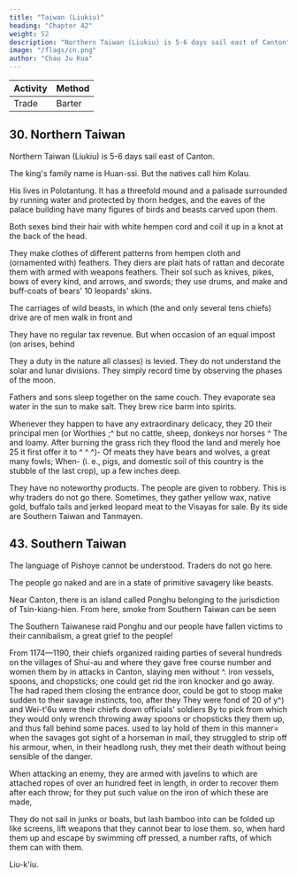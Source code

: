 ```yaml
---
title: "Taiwan (Liukiu)"
heading: "Chapter 42"
weight: 52
description: "Northern Taiwan (Liukiu) is 5-6 days sail east of Canton"
image: "/flags/cn.png"
author: "Chau Ju Kua"
---
```



Activity | Method 
--- | ---
Trade | Barter


## 30. Northern Taiwan

Northern Taiwan (Liukiu) is 5-6 days sail east of Canton. 

The king's family name is Huan-ssi. But the natives call him Kolau. 

His lives in Polotantung. It has a threefold mound and a palisade surrounded by running water and protected by thorn hedges, and the eaves of the palace building have many figures of birds and beasts carved upon them.


Both sexes bind their hair with white hempen cord and coil it up in a knot at the back of the head. 

They make clothes of different patterns from hempen cloth and (ornamented with) feathers.
They
diers are
plait hats of rattan
and decorate them with
armed with weapons
feathers. Their sol
such as knives, pikes, bows
of every kind,
and arrows, and swords; they use drums, and make
and
buff-coats of bears'
10 leopards' skins.

The carriages of wild beasts,
in
which (the
and only several tens
chiefs) drive are
of
men walk in front and

They have no regular tax revenue. But when occasion
of
an equal impost (on
arises,
behind

They
a duty in the nature
all classes) is levied.
They do not understand the solar and lunar divisions. They simply record time by observing the phases of the moon.

Fathers and sons sleep together on the same couch. They evaporate sea water in the sun to make salt. They brew rice barm into spirits.

Whenever they happen to have any extraordinary delicacy, they 20 their principal
men
(or
Worthies
;^
but no
cattle, sheep,
donkeys nor horses ^ The
and loamy. After burning the grass
rich
they flood the land and merely hoe
25
it
first offer it to
^ ^ ^)-
Of meats they have bears and wolves, a great many
fowls;
When-
(i.
e.,
pigs,
and domestic
soil of this
country
is the stubble of the last crop),
up a few inches deep.


They have no noteworthy products. The people are given to robbery. This is why traders do not go there. Sometimes, they gather yellow wax, native gold, buffalo tails and jerked leopard meat to the Visayas for sale. By its side are Southern Taiwan and Tanmayen.



<!-- Notes.

the indications
There is no doubt that the country here called Liu-k'iu is Formosa,
used by the
was
Liu-k'iu
name
The
point.
this
on
conclusive
quite
furnished by our author are
all the islands from the coast of Fu-kien to Japan.
designate
century-to
sixteenth
the
Chinese-prior
1)
35
Our author has taken nearly textually all this
-from Sui-shu, 81,io-i3, which relates
paragraphs
chapter- with the exception of the two
(81,is») that in A. D. 605, a certain
states
It
617.
to
581
A.
D.
from
to the period extending
and some others, (reported or noted) that every spring and
Hervey
St.
Denis, Ethnographie,
I,
414.
last
skipper, called
Ho-man
(>fffl*
#),
when looking eastward one distinguished
40 autumn, when the sky was clear and there was no wind,
11*164
NORTHERN FOKMOSA.
somotMng resembling smoke or
1,42
know how many thousand U away
Kuan (;^ '^) to go to sea to seek for strange
mist, but they did not
In 607 the Emperor having ordered Chu
he took Ho-man with him and sailed
to Liu-k'iu.
A
expedition to Liu-k'iu, which, judging by the course
it
was.
places,
year or so afterwards the Chinese sent an
sailed, was the Formosan coast E. of the
it
Pescadores. This expedition captured and sacked the king's capital and carried
After this relations with this country came to an end. See
off
the population.
HerveySt. Denis, Ethnographie,
5
I,
422—424, and G. Schlegel, T'oung-pao, VI, 174 et seqq.
or Ko te'i- (^j) tou
2) Sui-shu, loc. cit., says the king was styled Eo-la-tou ("^^
^\
«it is not known, it remarks, whence (his family) comes, but it has r uled over the country for several
generations)). The people also called the ruler E'o-lau-yang ("pp -^ :^) and his consort 10
^)
To-pa-ch'a
(^^
means
headmen were called Niait-liau (j&
J ).
name of the king's residence, and which commonly
be understood here as meaning «a village)), in which sense our
jj^ ^k)' ^^^
The character tung
'*"'*'
('/|3) s^ft^r the
«ravine)), is clearly to
author uses the character (written
in his chapter on
|l||n|)
Hal-nan in speaking of the villages of
the aborigines. Sui-shu, 81,11" says of Liu-k'iu ceach villagehas
its'
own
little chief))
("^jS
;^
15
A-\ ^£)- Each tung comprised a certain number of hamlets (jpit), ruled by local headmen.
In modern Kuang-tung a tung ('^1^) is equivalent to a ta-hiang {'/^
* community of
^fP)'
villages, or parish, as a subdivision of a ssi, or township, which again is a subdivision of a terri-
tory in charge of a district magistrate. See Hirth,
China Review,
II.
1873, 158.
Sui-shu, 81,12*, remarks that the people have deep-set eyes and long noses,
somewhat 20
The men pull out their moustaches, the hair on their
temples and wherever it grows on their bodies. The women tattoo insects and snakes on their
hands. This last custom, we may add, is still observed in the Liu-k'iu islands; some of the natives
of Formosa tattoo their faces.
3)
like
the people of Western Asia (Hu).
presumably our author's interpretation of the unintelligible phrase in Sui-shu 25
«The prince rides a mu-shou (lit. 'wooden animal') C^P ^^ T^J ^^) and
«the princelings ride a loto (lit. 'a low table') carved to look like an animal ("yK ^P ^& i^H,
4)
This
which
(81,ii'')
is
says:
5) Sui-shu,
81,12* says:
the divisions of the seasons
reckon a year
6)
{^
«0f meats
(Q^
MM
(fi!*t)
«By looking
'^ff)-
at the
waxing and waning
of the
moon they reckon
Tliey await the drying-up of (certain) medicinal plants to 30
^ ^ M>-
^'^ ii^
they have bears,
etc.».
This
is
a quotation from Sui-shu
the products of Liu-k'iu. The addition of the word jou ameat))
is
(81,ia'')
giving
clearly an error on the part of
our author or the editor of his work.
7)
is
This reference to a regular trade existing between Formosa and the Philippine islands 35
Were it not that our author calls the Pescadores by the name of
extremely interesting.
P'6ng-hu, one would be disposed to think that he was referring to this latter group of islands,
which in the Yiian period were called San-sii. See Yiian-shi, 210,15.
On P'i-sho-y§, or Southern Formosa, see infra, p. 165. T'an-ma-yen, in Cantonese Tam-
may be Botol Tobago island off the S. coast of Formosa.
40
From the fact that our author takes practically all his information concerning Northern
8)
'
ba-gan,
Formosa from the Sui-shu, and from his remark that traders did not in his time visit that part
of the island, it seems fair to assume that intercourse was not kept up after the Chinese discovery
Imbault Huart, L'ile Formose, 4, who is of a contrary
Tuan-lin (Hervey St. Denis, Ethnographie, I, 42'1) says distinctly, that since 45
the time of the Sui there was no intercourse with Liu-k'iu. The Liu-k'iu-kuo-chI (3E^ 3Sfe
|i9
15,io''-ii* agrees with this. The first mission to China from Liu-k'iu proper was in the fifth
year of Hung-wu of the Ming (A. D. 1372).
of the island in A. D. 607. See however, C.
opinion, but -->


## 43. Southern Taiwan

The language of Pishoye cannot be understood. Traders do not go here. 

The people go naked and are in a state of primitive savagery like beasts.

Near Canton, there is an island called Ponghu belonging to the jurisdiction of Tsin-kiang-hien. From here, smoke from Southern Taiwan can be seen

The Southern Taiwanese raid Ponghu and our people have fallen victims to their cannibalism, a great grief to the people!

From 1174—1190, their chiefs organized raiding parties of several hundreds on the villages of Shui-au and  where they gave free course number and women
them by
in
attacks
in Canton,
slaying
men
without
^.
iron vessels, spoons, and chopsticks; one could get rid
the iron knocker and go away.
The
had raped them
closing the entrance door,
could be got to stoop
make sudden to their savage instincts,
too, after they
They were fond of
20 of
y^) and Wei-t'6u
were
their chiefs
down
officials' soldiers
By
to pick
from which they would only wrench
throwing away spoons or chopsticks they
them up, and thus
fall
behind some paces.
used to lay hold of them in this manner= when
the savages got sight of a horseman in mail, they struggled to strip off his armour, when, in their headlong rush, they met their death without being sensible of the danger.

When attacking an enemy, they are armed with javelins to which are attached ropes of over an hundred feet in length, in order to recover them
after each throw; for they put such value on the iron of which these are made,

They do not sail in junks or boats, but lash bamboo into can be folded up like screens,
lift weapons that they cannot bear to lose them.
so, when hard them up and escape by swimming
off pressed, a number
rafts, of which them can with them.

Liu-k'iu. 

<!-- 
In the preceding chapter our author says that P'i-sho-ye is beside
in
the
country
of the
could
be
seen
smoke
(P'6ng-hu)
Pescadores
now states, that from the

consequently
P'i-sho-ye,
cMu-fu. See Playfair,
it
1,43
was the south-western coast
and Towns, JVs 1087.
of Formosa. Tsin-kiang-hifin is Ts'uan-
Cities
Terrien de Lacouperie, China
before the Chinese, 127, was the first to identify the
P'i-sho-ye with the Visaya or Bisaya of the Philippines.
— 255,
of the Chinese to the Philippine Islands, 253
More recently B. Laufer,
greatly strengthened the evidence, previously based solely
however, thinks the text of Sung-shi, 491,1
— which
is
P'i-sho-ye, refers to only one raid on the China coast,
is
an abstract of our author's account of the
by a band of Visayans who had failed in a
this,
however,
wrong, for both our author and Sung-shi state that during the period A. D. 1174
these raids on the Fu-kien coast were of frequent occurrence.
The
— 1190
10
P'i-sho-ye were consequently
established along the south-western coast of Formosa
they were of Philippine origin. This belief further strengthened by the statement of our author
is
5
on phonetic coincidence. Laufer,
descent on the Formosan coast, and had been driven to attack that of China. In
he
in his Relations
has on aculture-historical considerations))
at that time, but
it
seems probable that
in the preceding chapter that the people of Liu-k'iu, the Formosans immediately to the north of
the P'i-sh5-ye, had regular trade relations with the Philippines (San-sii). It must be noted that- 15
the raiders
came
to
China on
not in boats as they would have done had they come directly
rafts,
from the Philippines.
Although phonetic coincidence
is
but poor evidence on which to base identifications, never-
still a branch of the Pepohuan Formosans called the
Taihoku plain and in the Kelung and Tamsui districts 20
of Formosa. The name resembles somewhat P'i-sho-y6. See J. W. Davidson, Island of Formosa,
581, C. Imbault Huart, op. cit, 256 et seqq., and R. Tor ii, Aboriginal Tribes of Eastern
theless
it is
interesting to note that there is
Pazehhe tribe
living scattered over the
Formosa (Hansel Zasshi, XII,
JV»
10), 48.
Wei-t'6u exists at the present day, it is situated on the spit of land to the east of and
opposite Quemoy island in Chang-chou Bay. It seems likely that these raids by the Formosans 25
continued for some time. In 1211, according to the Ts'uan-ch6u-fu-cM, the foreign traders
2)
residing in Ts'uan-ch6u petitioned the Throne to be allowed to put the city walls in thorough
repair with funds to be raised by subscription
made frequent
3)
also
Ma
Hervey
among themselves. The Japanese
pirates also
descents on the Fu-ki6n coast at this time.
Tuan-lin, WBn-hien-tung-k'au, 347,4, reproduces
St. Denis, Ethnographie, I, 425.
this chapter of
our author. See 30
 -->